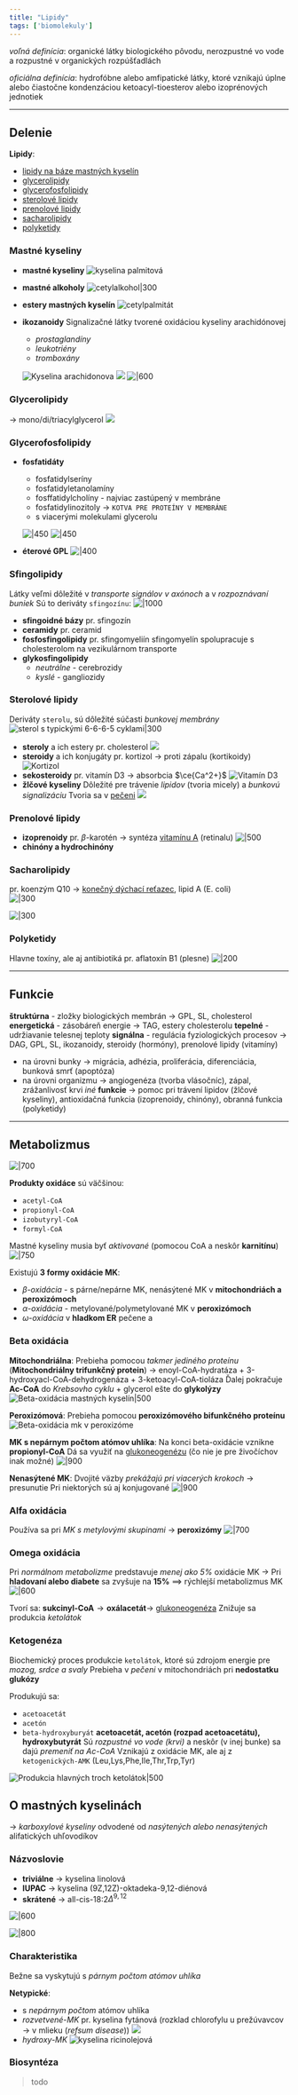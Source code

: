 ```yaml
---
title: "Lipidy"
tags: ['biomolekuly']
---
```


*voľná definícia*: organické látky biologického pôvodu, nerozpustné vo vode a rozpustné v organických rozpúšťadlách

*oficiálna definícia*: hydrofóbne alebo amfipatické látky, ktoré vznikajú úplne alebo čiastočne kondenzáciou ketoacyl-tioesterov alebo izoprénových jednotiek

--- 

## Delenie
**Lipidy**:
- [lipidy na báze mastných kyselín](#Mastné%20kyseliny)
- [glycerolipidy](#Glycerolipidy)
- [glycerofosfolipidy](#Glycerofosfolipidy)
- [sterolové lipidy](#Sterolové%20lipidy)
- [prenolové lipidy](#Prenolové%20lipidy)
- [sacharolipidy](#Sacharolipidy)
- [polyketidy](#Polyketidy)

### Mastné kyseliny
- **mastné kyseliny**
![kyselina palmitová](attachments/kyselina_palmitova.png)
- **mastné alkoholy**
![cetylalkohol|300](attachments/cetylalkohol.png)
- **estery mastných kyselín**
![cetylpalmitát](attachments/cetylpalmitát.png)
- **ikozanoidy**
	Signalizačné látky tvorené oxidáciou kyseliny arachidónovej
	- *prostaglandíny*
	- *leukotriény*
	- *tromboxány*
	
	![Kyselina arachidonova](attachments/kyselina_arachidonova.png)
![](attachments/ikozanoidy.png)
![|600](attachments/ikozanoidy_synteza.png)


### Glycerolipidy
-> mono/di/triacylglycerol
![](attachments/triacylglycerol.png)

### Glycerofosfolipidy
- **fosfatidáty**
	- fosfatidylseríny 
	- fosfatidyletanolamíny
	- fosffatidylcholíny - najviac zastúpený v membráne
	- fosfatidylinozitoly -> `KOTVA PRE PROTEÍNY V MEMBRÁNE`
	- s viacerými molekulami glycerolu
	
	![|450](attachments/fosfatidaty_substituenty.png)
	![|450](attachments/glycerofosfolipidy_polygpl.png)

- **éterové GPL**
![|400](attachments/eterove_gpl.png)

### Sfingolipidy
Látky veľmi dôležité v *transporte signálov v axónoch* a v *rozpoznávaní buniek*
Sú to deriváty `sfingozínu`:
![|1000](attachments/sfingolipidy.png)

- **sfingoidné bázy**
	pr. sfingozín
- **ceramidy**
	pr. ceramid
- **fosfosfingolipidy**
	pr. sfingomyeliín
	sfingomyelín spolupracuje s cholesterolom na vezikulárnom transporte
- **glykosfingolipidy**
	- *neutrálne* - cerebrozidy
	- *kyslé* - gangliozidy

### Sterolové lipidy
Deriváty `sterolu`, sú dôležité súčasti *bunkovej membrány*
![sterol s typickými 6-6-6-5 cyklami|300](attachments/sterol.png)

- **steroly** a ich estery
	pr. cholesterol
![](attachments/cholesterol.png)
- **steroidy** a ich konjugáty
	pr. kortizol -> proti zápalu (kortikoidy)
![Kortizol](attachments/kortizol.png)
- **sekosteroidy**
	pr. vitamín D3 -> absorbcia $\ce{Ca^2+}$
![Vitamín D3](attachments/vitamin-d.png)	
- **žlčové kyseliny** 
	Dôležité pre trávenie *lipidov* (tvoria micely) a *bunkovú signalizáciu*
	Tvoria sa v [pečeni](bio/ľudské-telo/tráviaca-sústava.md#Pečeň)
![](attachments/žlčové_kysliny.png)

### Prenolové lipidy
- **izoprenoidy**
	pr. $\beta$-karotén -> syntéza [vitamínu A](bio/vitamíny.md#Vitamín%20A) (retinalu)
	![|500](attachments/retinal_a_karoten.png)
- **chinóny a hydrochinóny**

### Sacharolipidy
pr. koenzým Q10 -> [konečný dýchací reťazec](bio/dýchanie.md#Oxidatívna%20fosforylácia), lipid A (E. coli)  
![|300](attachments/lipid_a.png)

![|300](attachments/koenzým_q10.png)

### Polyketidy
Hlavne toxíny, ale aj antibiotiká
pr. aflatoxín B1 (plesne)
![|200](attachments/aflatoxin_b1.png)

--- 

## Funkcie

**štruktúrna** - zložky biologických membrán -> GPL, SL, cholesterol
**energetická** - zásobáreň energie -> TAG, estery cholesterolu
**tepelné** - udržiavanie telesnej teploty
**signálna** - regulácia fyziologických procesov -> DAG, GPL, SL, ikozanoidy, steroidy (hormóny), prenolové lipidy (vitamíny)
- na úrovni bunky -> migrácia, adhézia, proliferácia, diferenciácia, bunková smrť (apoptóza)
- na úrovni organizmu -> angiogenéza (tvorba vlásočníc), zápal, zrážanlivosť krvi
*iné* **funkcie**  -> pomoc pri trávení lipidov (žlčové kyseliny), antioxidačná funkcia (izoprenoidy, chinóny), obranná funkcia (polyketidy)

---

## Metabolizmus
![|700](attachments/metabolizmus_lipidov.png)

**Produkty oxidáce** sú väčšinou:
- `acetyl-CoA`
- `propionyl-CoA`
- `izobutyryl-CoA`
- `formyl-CoA`

Mastné kyseliny musia byť *aktivované* (pomocou CoA a neskôr $\textbf{karnitínu}$)
![|750](attachments/transport_mk.png)

Existujú **3 formy oxidácie MK**:
- $\beta$-*oxidácia* - s párne/nepárne MK, nenásýtené MK
	v **mitochondriách a peroxizómoch**
- $\alpha$-*oxidácia* - metylované/polymetylované MK
	v **peroxizómoch**
- $\omega$-*oxidácia*
	v **hladkom ER** pečene a 


### Beta oxidácia
**Mitochondriálna**:
Prebieha pomocou *takmer jediného proteínu* ($\textbf{Mitochondriálny trifunkčný protein}$)
-> enoyl-CoA-hydratáza + 3-hydroxyacl-CoA-dehydrogenáza + 3-ketoacyl-CoA-tioláza
Ďalej pokračuje $\textbf{Ac-CoA}$ do *Krebsovho cyklu* + glycerol ešte do **glykolýzy**
![Beta-oxidácia mastných kyselín|500](attachments/beta-oxidácia_lipidov.png)

**Peroxizómová**:
Prebieha pomocou $\textbf{peroxizómového bifunkčného proteínu}$
![Beta-oxidácia mk v peroxizóme](attachments/beta-oxidácia_mk_peroxizómy.png)

**MK s nepárnym počtom atómov uhlíka**:
Na konci beta-oxidácie vznikne $\textbf{propionyl-CoA}$
Dá sa využiť na [glukoneogenézu](bio/sacharidy.md#glukoneogenéza) (čo nie je pre živočíchov inak možné)
![|900](attachments/beta-oxidácia_mk_s_np_c.png)

**Nenasýtené MK**:
Dvojité väzby *prekážajú pri viacerých krokoch* -> presunutie
Pri niektorých sú aj konjugované
![|900](attachments/beta-oxidacia_nenasytench_mk.png)

### Alfa oxidácia
Používa sa pri *MK s metylovými skupinami* -> **peroxizómy**
![|700](attachments/alfa-oxidácia_mk.png)

### Omega oxidácia
Pri *normálnom metabolizme* predstavuje *menej ako 5%* oxidácie MK
-> Pri **hladovaní alebo diabete** sa zvyšuje na **15%** ==> rýchlejší metabolizmus MK
![|600](attachments/aktivácia_mk_omega-oxidaciou.png)

Tvorí sa: $\textbf{sukcinyl-CoA} \to \textbf{oxálacetát} \to$ [glukoneogenéza](bio/sacharidy.md#glukoneogenéza)
Znižuje sa produkcia *ketolátok*

### Ketogenéza
Biochemický proces produkcie `ketolátok`, ktoré sú zdrojom energie pre *mozog, srdce a svaly*
Prebieha v *pečeni* v mitochondriách pri **nedostatku glukózy**

Produkujú sa: 
- `acetoacetát`
- `acetón`
- `beta-hydroxyburyát`
$\textbf{acetoacetát, acetón (rozpad acetoacetátu), hydroxybutyrát}$
Sú *rozpustné vo vode (krvi)* a neskôr (v inej bunke) sa dajú *premeniť na Ac-CoA*
Vznikajú z oxidácie MK, ale aj z `ketogenických-AMK` (Leu,Lys,Phe,Ile,Thr,Trp,Tyr)

![Produkcia hlavných troch ketolátok|500](attachments/produkcia_ketolátok.png)

## O mastných kyselinách
-> *karboxylové kyseliny* odvodené od *nasýtených alebo nenasýtených* alifatických uhľovodíkov

### Názvoslovie
- **triviálne** -> kyselina linolová
- **IUPAC** -> kyselina (9Z,12Z)-oktadeka-9,12-diénová
- **skrátené** -> all-cis-18:2$\Delta^{9,12}$ 

![|600](attachments/názvoslovie_mk.png)

![|800](attachments/tabuľka_mk.png)

### Charakteristika
Bežne sa vyskytujú s *párnym počtom atómov uhlíka*

**Netypické**:
- s *nepárnym počtom* atómov uhlíka
- *rozvetvené-MK*
	pr. kyselina fytánová (rozklad chlorofylu u prežúvavcov -> v mlieku (*refsum disease*))
	![](attachments/kyselina_fytanová.png)
- *hydroxy-MK*
![kyselina ricinolejová ](attachments/kyselina-ricinolejová.png)

### Biosyntéza
> todo